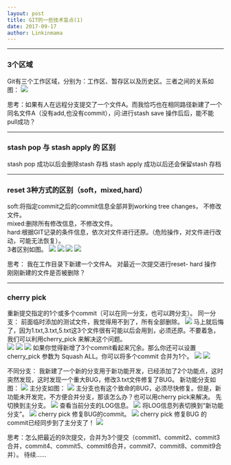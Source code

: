 ```yaml
---
layout: post
title: GIT的一些技术盲点(1)
date: 2017-09-17
author: Linkinmama
---
```




----
### 3个区域
Git有三个工作区域，分别为：工作区、暂存区以及历史区。三者之间的关系如图：
![](/images/linkinmama/git_1.png)

思考：如果有人在远程分支提交了一个文件A。而我恰巧也在相同路径新建了一个同名文件A（没有add,也没有commit），问:进行stash save 操作后后，能不能pull成功？   

----
### stash pop 与 stash apply 的 区别
stash pop 成功以后会删除stash 存档
stash apply 成功以后还会保留stash 存档
  

----
### reset 3种方式的区别（soft，mixed,hard）
soft:将指定commit之后的commit信息全部并到working tree changes， 不修改文件。     
mixed:删除所有修改信息，不修改文件。   
hard:根据GIT记录的条件信息，依次对文件进行还原。（危险操作，对文件进行改动，可能无法恢复）。  
3者区别如图。
![](/images/linkinmama/git_reset_init.png)
![](/images/linkinmama/git_reset_soft.png)
![](/images/linkinmama/git_reset_mixed.png)
![](/images/linkinmama/git_reset_hard.png)

思考： 我在工作目录下新建一个文件A。 对最近一次提交进行reset- hard 操作 刚刚新建的文件是否被删除？


----

### cherry pick
重新提交指定的1个或多个commit（可以在同一分支，也可以跨分支）。
同一分支：
前面临时添加的测试文件，我觉得用不到了，所有全部删除。
![](/images/linkinmama/cherry_pick_0.png)
马上就后悔了，因为1.txt,3.txt,5.txt这3个文件很有可能以后会用到，必须还原。不要着急，我们可以利用cherry_pick 来解决这个问题。  
![](/images/linkinmama/cherry_pick_1.png)
![](/images/linkinmama/cherry_pick_2.png)
![](/images/linkinmama/cherry_pick_3.png)
如果你觉得新增了3个commit看起来冗余。那么你还可以设置 cherry_pick 参数为 Squash ALL。你可以将多个commit 合并为1个。
![](/images/linkinmama/cherry_pick_4.png)
![](/images/linkinmama/cherry_pick_5.png)

不同分支：
我新建了一个新的分支用于新功能开发，已经添加了2个功能点，这时突然发现，这时发现一个重大BUG，修改3.txt文件修复了BUG。
新功能分支如图：
![](/images/linkinmama/cherry_pick2_0.png)
主分支如图：
![](/images/linkinmama/cherry_pick2_1.png)
主分支也有这个致命的BUG，必须尽快修复。但是，新功能未开发完，不方便合并分支，那该怎么办？也可以用cherry pick来解决。
先切换到主分支。
![](/images/linkinmama/cherry_pick2_2.png)
查看当前分支的LOG信息。
![](/images/linkinmama/cherry_pick2_5.png)
将LOG信息列表切换到“新功能分支”。
![](/images/linkinmama/cherry_pick2_6.png)
cherry pick 修复BUG的commit。
![](/images/linkinmama/cherry_pick2_7.png)
cherry pick 修复BUG 的commit已经同步到了主分支了！
![](/images/linkinmama/cherry_pick2_8.png)


思考：怎么把最近的9次提交，合并为3个提交（commit1、commit2、commit3合并，commit4、commit5、commit6合并，commit7、commit8、commit9合并）。
待续......

